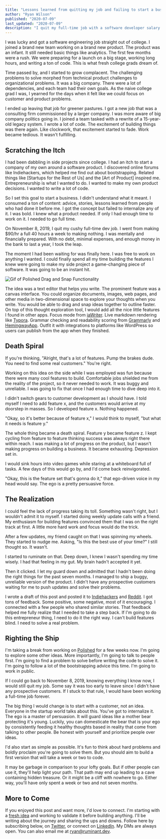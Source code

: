 ```yaml
---
title: "Lessons learned from quitting my job and failing to start a business"
author: "Ryan Wilson"
published: "2020-07-09"
last_updated: "2020-07-09"
description: "I quit my full-time job with a software developer salary to try to create a software business on my own. I didn't know anything at the time. This is the story of how I spent seven months doing the wrong things."
---
```


I was lucky and got a software engineering job straight out of college. I joined a brand new team working on a brand new product. The product was an infant. It still needed basic things like analytics. The first few months were a rush. We were preparing for a launch on a big stage, working long hours, and writing a ton of code. This is what fresh college grads dream of.

Time passed by, and I started to grow complacent. The challenging problems to solve morphed from technical product challenges to organizational problems. It was a big company. There were a lot of dependencies, and each team had their own goals. As the naive college grad I was, I yearned for the days when it felt like we could focus on customer and product problems.

I ended up leaving that job for greener pastures. I got a new job that was a consulting firm commissioned by a larger company. I was more aware of big company politics going in. I joined a team tasked with a rewrite of a 15-year-old legacy system. I wrote a lot of code. The excitement of building things was there again. Like clockwork, that excitement started to fade. Work became tedious. It wasn't fulfilling.

## Scratching the Itch

I had been dabbling in side projects since college. I had an itch to start a company of my own around a software product. I discovered online forums like Indiehackers, which helped me find out about bootstrapping. Related things like [Startups for the Rest of Us] and the [Art of Product] inspired me. Entrepreneurship is what I wanted to do. I wanted to make my own product decisions. I wanted to write a lot of code.

So I set this goal to start a business. I didn't understand what it meant. I consumed a ton of content: advice, stories, lessons learned from people who had done it before me. I got the concept but failed to internalize any of it. I was bold. I knew what a product needed. If only I had enough time to work on it. I needed to go full time.

On November 8, 2019, I quit my cushy full-time dev job. I went from making $90/hr a full 40 hours a week to making nothing. I was mentally and financially prepared. With no debt, minimal expenses, and enough money in the bank to last a year, I took the leap.

The moment I had been waiting for was finally here. I was free to work on anything I wanted. I could finally spend all my time building the features I knew were going to make my side project a game-changing piece of software. It was going to be an instant hit.

![Gif of Polished Drag and Snap Functionality](/img/drag-and-snap.gif)

The idea was a text editor that helps you write. The prominent feature was a canvas interface. You could organize documents, images, web pages, and other media in two-dimensional space to explore your thoughts when you write. You would be able to drag and snap ideas together to outline faster. On top of this thought exploration tool, I would add all the nice little features I found in other apps. Focus mode from [iaWriter](https://ia.net/writer). Live markdown rendering like [Typora](https://typora.io/). Grammar checking and readability scoring from [Grammarly](grammarly.com) and [HemingwayApp](http://hemingwayapp.com/). Outfit it with integrations to platforms like WordPress so users can publish from the app when they finished.

## Death Spiral

If you're thinking, "Alright, that's a lot of features. Pump the brakes dude. You need to find some real customers." You're right.

Working on this idea on the side while I was employed was fun because there were many cool features to build. Comfortable jobs shielded me from the reality of the project, so it never needed to work. It was buggy and unreliable. I was going to fix that once I had enough time to dive deep into it.

I didn't switch gears to customer development as I should have. I told myself I need to add feature x, and the customers would arrive at my doorstep in masses. So I developed feature x. Nothing happened.

"Okay, so it's better because of feature x," I would think to myself, "but what it needs is feature y."

The whole thing became a death spiral. Feature y became feature z. I kept cycling from feature to feature thinking success was always right there within reach. I was making a lot of progress on the product, but I wasn't making progress on building a business. It became exhausting. Depression set in.

I would sink hours into video games while staring at a whiteboard full of tasks. A few days of this would go by, and I'd come back reinvigorated. 

"Okay, this is the feature set that's gonna do it," that ego-driven voice in my head would say. The ego is a pretty persuasive force.

## The Realization

I could feel the lack of progress taking its toll. Something wasn't right, but I wouldn't admit it to myself. I started doing weekly update calls with a friend. My enthusiasm for building features convinced them that I was on the right track at first. A little more hard work and focus would do the trick.

After a few updates, my friend caught on that I was spinning my wheels. They started to nudge me. Asking, "Is this the best use of your time?" I still thought so. It wasn't.

I started to ruminate on that. Deep down, I knew I wasn't spending my time wisely. I had that feeling in my gut. My brain hadn't accepted it yet.

Then it clicked. I let my guard down and admitted that I hadn't been doing the right things for the past seven months. I managed to ship a buggy, unreliable version of the product. I didn't have any prospective customers waiting for me to push updates and solve their problems.

I wrote a draft of this post and posted it to [Indiehackers](https://www.indiehackers.com/) and [Reddit](https://reddit.com). I got tons of feedback. Some positive, some negative, most of it encouraging. I connected with a few people who shared similar stories. That feedback helped me fully realize that I needed to take a step back. If I'm going to do this entrepreneur thing, I need to do it the right way. I can't build features blind. I need to solve a real problem.

## Righting the Ship

I'm taking a break from working on [Polished](https://polished.app) for a few weeks now. I'm going to explore some other ideas. More importantly, I'm going to talk to people first. I'm going to find a problem to solve before writing the code to solve it. I'm going to follow a lot of the bootstrapping advice this time. I'm going to work in public.

If I could go back to November 8, 2019, knowing everything I know now, I would still quit my job. Some say it was too early to leave since I didn't have any prospective customers. If I stuck to that rule, I would have been working a full-time job forever.

The big thing I would change is to start with a customer, not an idea. Everyone in the startup world talks about this. You've got to internalize it. The ego is a master of persuasion. It will guard ideas like a mother bear protecting it's young. Luckily, you can domesticate the bear that is your ego by consistently feeding it healthy thoughts based in reality that come from talking to other people. Be honest with yourself and prioritize people over ideas.

I'd also start as simple as possible. It's fun to think about hard problems and boldly proclaim you're going to solve them. But you should aim to build a first version that will take a week or two to code.

It may be garbage in comparison to your lofty goals. But if other people can use it, they'll help light your path. That path may end up leading to a cave containing hidden treasure. Or it might be a cliff with nowhere to go. Either way, you'll have only spent a week or two and not seven months.

## More to Come

If you enjoyed this post and want more, I'd love to connect. I'm starting with a [fresh idea](https://tidyworkspace.com) and working to validate it before building anything. I'll be writing about the journey and sharing the ups and downs. Follow here by subscribing below, on [Twitter](https://twitter.com/rywils21), or connect on [LinkedIn](https://www.linkedin.com/in/rywils21/). My DMs are always open. You can also email me at [ryan@ruminant.dev](mailto:ryan@ruminant.dev).